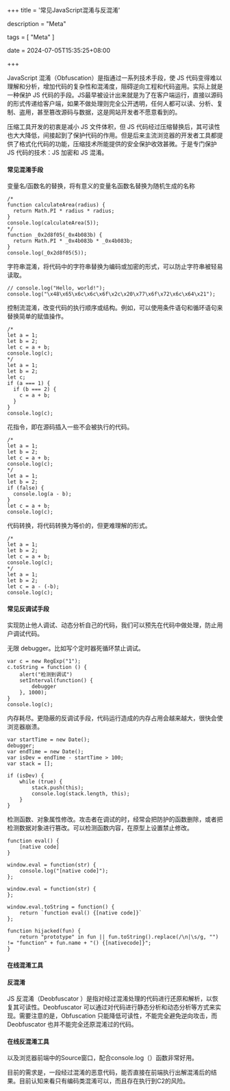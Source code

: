 +++
title = '常见JavaScript混淆与反混淆'

description = "Meta"

tags = [ "Meta" ]

date = 2024-07-05T15:35:25+08:00

+++

JavaScript 混淆（Obfuscation）是指通过一系列技术手段，使 JS 代码变得难以理解和分析，增加代码的复杂性和混淆度，阻碍逆向工程和代码盗用。实际上就是一种保护 JS 代码的手段。JS最早被设计出来就是为了在客户端运行，直接以源码的形式传递给客户端，如果不做处理则完全公开透明，任何人都可以读、分析、复制、盗用，甚至篡改源码与数据，这是网站开发者不愿意看到的。

压缩工具开发的初衷是减小 JS 文件体积，但 JS 代码经过压缩替换后，其可读性也大大降低，间接起到了保护代码的作用。但是后来主流浏览器的开发者工具都提供了格式化代码的功能，压缩技术所能提供的安全保护收效甚微。于是专门保护 JS 代码的技术：JS 加密和 JS 混淆。

#### 常见混淆手段

变量名/函数名的替换，将有意义的变量名函数名替换为随机生成的名称

```
/*
function calculateArea(radius) {
  return Math.PI * radius * radius;
}
console.log(calculateArea(5));
*/
function _0x2d8f05(_0x4b083b) {
  return Math.PI * _0x4b083b * _0x4b083b;
}
console.log(_0x2d8f05(5));
```

字符串混淆，将代码中的字符串替换为编码或加密的形式，可以防止字符串被轻易读取。

```
// console.log("Hello, world!");
console.log("\x48\x65\x6c\x6c\x6f\x2c\x20\x77\x6f\x72\x6c\x64\x21");
```

控制流混淆，改变代码的执行顺序或结构。例如，可以使用条件语句和循环语句来替换简单的赋值操作。

```
/*
let a = 1;
let b = 2;
let c = a + b;
console.log(c);
*/
let a = 1;
let b = 2;
let c;
if (a === 1) {
  if (b === 2) {
    c = a + b;
  }
}
console.log(c);
```

花指令，即在源码插入一些不会被执行的代码。

```
/*
let a = 1;
let b = 2;
let c = a + b;
console.log(c);
*/
let a = 1;
let b = 2;
if (false) {
  console.log(a - b);
}
let c = a + b;
console.log(c);
```

代码转换，将代码转换为等价的，但更难理解的形式。

```
/*
let a = 1;
let b = 2;
let c = a + b;
console.log(c);
*/
let a = 1;
let b = 2;
let c = a - (-b);
console.log(c);
```

#### 常见反调试手段

实现防止他人调试、动态分析自己的代码，我们可以预先在代码中做处理，防止用户调试代码。

无限 debugger。比如写个定时器死循环禁止调试。

```
var c = new RegExp("1");
c.toString = function () {
    alert("检测到调试")
    setInterval(function() {
        debugger
    }, 1000);
}
console.log(c);
```

内存耗尽。更隐蔽的反调试手段，代码运行造成的内存占用会越来越大，很快会使浏览器崩溃。

```
var startTime = new Date();
debugger;
var endTime = new Date();
var isDev = endTime - startTime > 100;
var stack = [];

if (isDev) {
    while (true) {
        stack.push(this);
        console.log(stack.length, this);
    }
}
```

检测函数、对象属性修改。攻击者在调试的时，经常会把防护的函数删除，或者把检测数据对象进行篡改。可以检测函数内容，在原型上设置禁止修改。

```
function eval() {
    [native code]
}

window.eval = function(str) {
    console.log("[native code]");
};

window.eval = function(str) {
};

window.eval.toString = function() {
    return `function eval() {[native code]}`
};

function hijacked(fun) {
    return "prototype" in fun || fun.toString().replace(/\n|\s/g, "") != "function" + fun.name + "() {[nativecode]}";
}
```

#### 在线混淆工具

[javascriptobfuscator.dev]: https://javascriptobfuscator.dev/

#### 反混淆

JS 反混淆（Deobfuscator ）是指对经过混淆处理的代码进行还原和解析，以恢复其可读性。Deobfuscator 可以通过对代码进行静态分析和动态分析等方式来实现。需要注意的是，Obfuscation 只能降低可读性，不能完全避免逆向攻击，而 Deobfuscator 也并不能完全还原混淆过的代码。

#### 在线反混淆工具

[javascript-deobfuscator]: https://droneshakti.org/
[Raz1ner JavaScript Deobfuscator]: https://dev-coco.github.io/Online-Tools/JavaScript-Deobfuscator.html
[synchrony deobuscator]: https://deobfuscate.relative.im/
[js-beauty]: https://beautifier.io/

以及浏览器前端中的Source窗口，配合console.log（）函数非常好用。

目前的需求是，一段经过混淆的恶意代码，能否直接在前端执行出解混淆后的结果。目前认知来看只有编码类混淆可以，而且存在执行到C2的风险。
